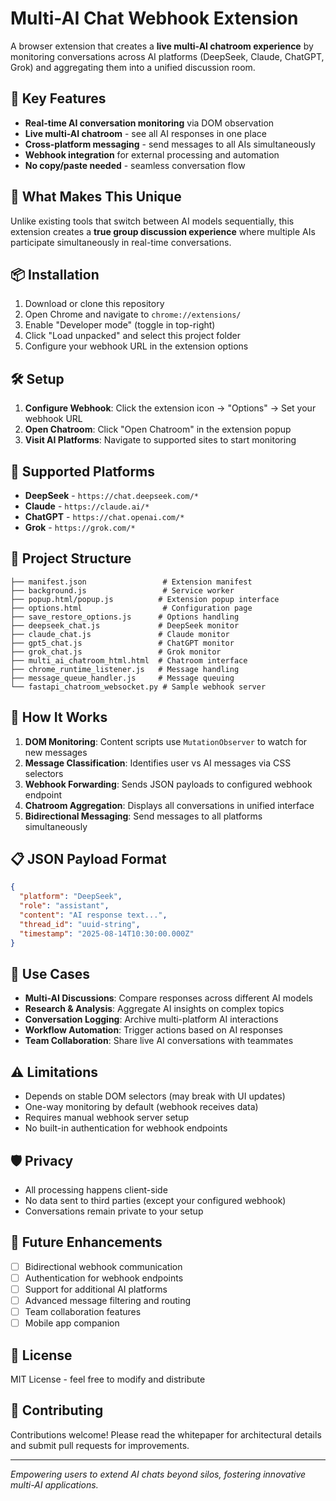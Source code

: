 # Multi-AI Chat Webhook Extension

A browser extension that creates a **live multi-AI chatroom experience** by monitoring conversations across AI platforms (DeepSeek, Claude, ChatGPT, Grok) and aggregating them into a unified discussion room.

## 🌟 Key Features

- **Real-time AI conversation monitoring** via DOM observation
- **Live multi-AI chatroom** - see all AI responses in one place
- **Cross-platform messaging** - send messages to all AIs simultaneously
- **Webhook integration** for external processing and automation
- **No copy/paste needed** - seamless conversation flow

## 🚀 What Makes This Unique

Unlike existing tools that switch between AI models sequentially, this extension creates a **true group discussion experience** where multiple AIs participate simultaneously in real-time conversations.

## 📦 Installation

1. Download or clone this repository
2. Open Chrome and navigate to `chrome://extensions/`
3. Enable "Developer mode" (toggle in top-right)
4. Click "Load unpacked" and select this project folder
5. Configure your webhook URL in the extension options

## 🛠️ Setup

1. **Configure Webhook**: Click the extension icon → "Options" → Set your webhook URL
2. **Open Chatroom**: Click "Open Chatroom" in the extension popup
3. **Visit AI Platforms**: Navigate to supported sites to start monitoring

## 🎯 Supported Platforms

- **DeepSeek** - `https://chat.deepseek.com/*`
- **Claude** - `https://claude.ai/*`
- **ChatGPT** - `https://chat.openai.com/*`
- **Grok** - `https://grok.com/*`

## 📁 Project Structure

```
├── manifest.json                 # Extension manifest
├── background.js                 # Service worker
├── popup.html/popup.js          # Extension popup interface
├── options.html                  # Configuration page
├── save_restore_options.js      # Options handling
├── deepseek_chat.js             # DeepSeek monitor
├── claude_chat.js               # Claude monitor
├── gpt5_chat.js                 # ChatGPT monitor
├── grok_chat.js                 # Grok monitor
├── multi_ai_chatroom_html.html  # Chatroom interface
├── chrome_runtime_listener.js   # Message handling
├── message_queue_handler.js     # Message queuing
└── fastapi_chatroom_websocket.py # Sample webhook server
```

## 🔧 How It Works

1. **DOM Monitoring**: Content scripts use `MutationObserver` to watch for new messages
2. **Message Classification**: Identifies user vs AI messages via CSS selectors
3. **Webhook Forwarding**: Sends JSON payloads to configured webhook endpoint
4. **Chatroom Aggregation**: Displays all conversations in unified interface
5. **Bidirectional Messaging**: Send messages to all platforms simultaneously

## 📋 JSON Payload Format

```json
{
  "platform": "DeepSeek",
  "role": "assistant",
  "content": "AI response text...",
  "thread_id": "uuid-string",
  "timestamp": "2025-08-14T10:30:00.000Z"
}
```

## 🔮 Use Cases

- **Multi-AI Discussions**: Compare responses across different AI models
- **Research & Analysis**: Aggregate AI insights on complex topics
- **Conversation Logging**: Archive multi-platform AI interactions
- **Workflow Automation**: Trigger actions based on AI responses
- **Team Collaboration**: Share live AI conversations with teammates

## ⚠️ Limitations

- Depends on stable DOM selectors (may break with UI updates)
- One-way monitoring by default (webhook receives data)
- Requires manual webhook server setup
- No built-in authentication for webhook endpoints

## 🛡️ Privacy

- All processing happens client-side
- No data sent to third parties (except your configured webhook)
- Conversations remain private to your setup

## 🚀 Future Enhancements

- [ ] Bidirectional webhook communication
- [ ] Authentication for webhook endpoints  
- [ ] Support for additional AI platforms
- [ ] Advanced message filtering and routing
- [ ] Team collaboration features
- [ ] Mobile app companion

## 📝 License

MIT License - feel free to modify and distribute

## 🤝 Contributing

Contributions welcome! Please read the whitepaper for architectural details and submit pull requests for improvements.

---

*Empowering users to extend AI chats beyond silos, fostering innovative multi-AI applications.*